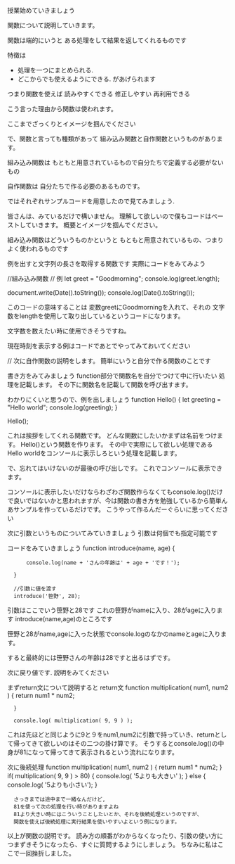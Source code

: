 授業始めていきましょう

関数について説明していきます。

関数は端的にいうと
ある処理をして結果を返してくれるものです

特徴は
- 処理を一つにまとめられる.
- どこからでも使えるようにできる.
があげられます

つまり関数を使えば
読みやすくできる
修正しやすい
再利用できる

こう言った理由から関数は使われます。

ここまでざっくりとイメージを掴んでください

で、関数と言っても種類があって
組み込み関数と自作関数というものがあります。

組み込み関数は
もともと用意されているもので自分たちで定義する必要がないもの

自作関数は
自分たちで作る必要のあるものです。

ではそれぞれサンプルコードを用意したので見てみましょう.

皆さんは、みているだけで構いません。
理解して欲しいので僕もコードはペーストしていきます。
概要とイメージを掴んでください。

組み込み関数はどういうものかというと
もともと用意されているもの、つまりよく使われるものです

例を出すと文字列の長さを取得する関数です
実際にコードをみてみよう

//組み込み関数
// 例
let greet = "Goodmorning";
console.log(greet.length);

document.write(Date().toString());
console.log(Date().toString());

このコードの意味することは
変数greetにGoodmorningを入れて、それの
文字数をlengthを使用して取り出しているというコードになります。

文字数を数えたい時に使用できそうですね。

現在時刻を表示する例はコードであとでやってみておいてください


// 次に自作関数の説明をします。
簡単にいうと自分で作る関数のことです

書き方をみてみましょう
function部分で関数名を自分でつけて中に行いたい
処理を記載します。
その下に関数名を記載して関数を呼び出すます。

わかりにくいと思うので、例を出しましょう
function Hello() {
  let greeting = "Hello world";
  console.log(greeting);
}

Hello();

これは挨拶をしてくれる関数です。
どんな関数にしたいかまずは名前をつけます。
Hello()という関数を作ります。
その中で実際にして欲しい処理である
Hello worldをコンソールに表示しろという処理を記載します。

で、忘れてはいけないのが最後の呼び出しです。
これでコンソールに表示できます。

コンソールに表示したいだけならわざわざ関数作らなくてもconsole.log()だけで良いではないかと思われますが、今は関数の書き方を勉強しているから簡単んあサンプルを作っているだけです。
こうやって作るんだーぐらいに思ってください


次に引数というものについてみていきましょう
引数は何個でも指定可能です

コードをみていきましょう
function introduce(name, age) {
      
          console.log(name + 'さんの年齢は' + age + 'です！');
      
      }
      
      //引数に値を渡す
      introduce('笹野', 28);
引数はここでいう笹野と28です
これの笹野がnameに入り、28がageに入ります
introduce(name,age)のところです

笹野と28がname,ageに入った状態でconsole.logのなかのnameとageに入ります。

すると最終的には笹野さんの年齢は28ですと出るはずです。

次に戻り値です.
説明をみてください

まずreturn文について説明すると
return文
      function multiplication( num1, num2 ) {
        return num1 * num2;
    
      }

      console.log( multiplication( 9, 9 ) );

これは先ほどと同じように9と９をnum1,num2に引数で持っていき、returnとして帰ってきて欲しいのはその二つの掛け算です。
そうするとconsole.log()の中身が81になって帰ってきて表示されるという流れになります。

次に後続処理
function multiplication( num1, num2 ) {
        return num1 * num2;
      }
    if( multiplication( 9, 9 ) > 80) {
      console.log( '5よりも大きい' );
      }
      else {
      console.log( '5よりも小さい');
      }

      さっきまでは途中まで一緒なんだけど,
      81を使って次の処理を行い時がありますよね
      81より大きい時にはこういうことしたいとか、それを後続処理というのですが、
      関数を使えば後続処理に実行結果を使いやすいよという例になります。

以上が関数の説明です。
読み方の順番がわからなくなったり、引数の使い方につまずきそうになったら、すぐに質問するようにしましょう。
ちなみに私はここで一回挫折しました。






